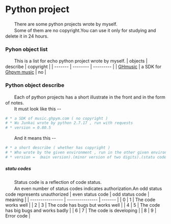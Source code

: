 # Python project  
　　There are some python projects wrote by myself.  
　　Some of them are no copyright.You can use it only for studying and delete it in 24 hours.  
### Pyhon object list
　　This is a list for echo python project wrote by myself.
| objects | describe | copyright |
| ------- | -------- | --------- |
| [GHmusic](https://github.com/WuJunkai2004/python-projects/tree/master/GHmusic/) | a SDK for [Ghpym music](https://music.ghpym.com/) | no |

### Python object describe
　　Each of python projects has a short illustrate in the front and in the form of notes.  
　　It must look like this --  
```python
# * a SDK of music.ghpym.com ( no copyright )
# * Wu Junkai wrote by python 2.7.17 , run with requests
# * version = 0.80.5
```
　　And it means this --  
```python
# * a short describe ( whether has copyright )
# * Who wrote by the given environment , run in the other given environments , run with some external libraries
# * version = （main version).(minor version of two digits).(statu codes)
```
##### statu codes
　　Status code is a reflection of code status.  
　　An even number of status codes indicates authorization.An odd status code represents unauthorized
| even status code | odd status code | meaning |
| ---------------- | --------------- | ------- |
| 0 | 1 | The code works well |
| 2 | 3 | The code has bugs but works well |
| 4 | 5 | The code has big bugs and works badly |
| 6 | 7 | The code is developing |
| 8 | 9 | Error code |
